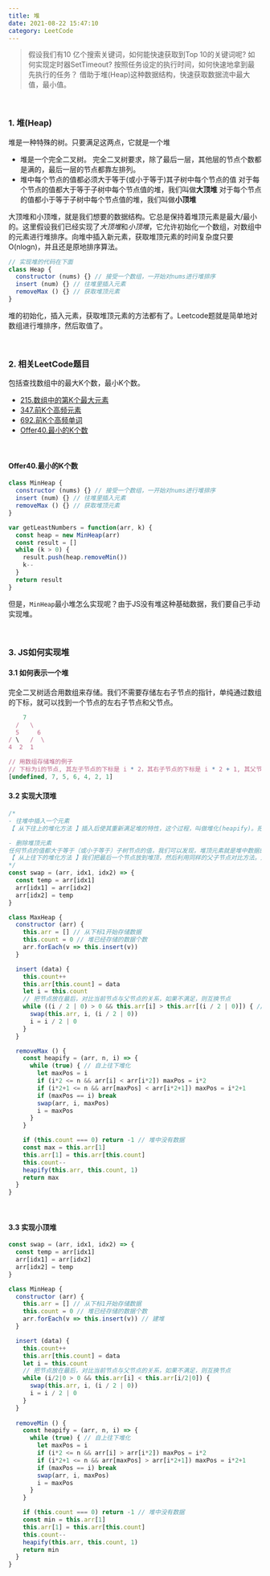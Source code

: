 ```yaml
---
title: 堆
date: 2021-08-22 15:47:10
category: LeetCode
---
```

> 假设我们有10 亿个搜索关键词，如何能快速获取到Top 10的关键词呢? 
如何实现定时器SetTimeout? 按照任务设定的执行时间，如何快速地拿到最先执行的任务？
借助于堆(Heap)这种数据结构，快速获取数据流中最大值，最小值。


<br/>

### 1. 堆(Heap)
堆是一种特殊的树。只要满足这两点，它就是一个堆
- 堆是一个完全二叉树。
  完全二叉树要求，除了最后一层，其他层的节点个数都是满的，最后一层的节点都靠左排列。
- 堆中每个节点的值都必须大于等于(或小于等于)其子树中每个节点的值
  对于每个节点的值都大于等于子树中每个节点值的堆，我们叫做**大顶堆**
  对于每个节点的值都小于等于子树中每个节点值的堆，我们叫做**小顶堆**
 
大顶堆和小顶堆，就是我们想要的数据结构。它总是保持着堆顶元素是最大/最小的。这里假设我们已经实现了*大顶堆*和*小顶堆*，它允许初始化一个数组，对数组中的元素进行堆排序。向堆中插入新元素，获取堆顶元素的时间复杂度只要 O(nlogn)，并且还是原地排序算法。
```js
// 实现堆的代码在下面
class Heap {
  constructor (nums) {} // 接受一个数组，一开始对nums进行堆排序
  insert (num) {} // 往堆里插入元素
  removeMax () {} // 获取堆顶元素
}
```

堆的初始化，插入元素，获取堆顶元素的方法都有了。Leetcode题就是简单地对数组进行堆排序，然后取值了。

<br/>

### 2. 相关LeetCode题目
包括查找数组中的最大K个数，最小K个数。
- [215.数组中的第K个最大元素](https://github.com/ufresh2013/-algorithm015/blob/master/Heap/215.%E6%95%B0%E7%BB%84%E4%B8%AD%E7%9A%84%E7%AC%ACK%E4%B8%AA%E6%9C%80%E5%A4%A7%E5%85%83%E7%B4%A0.md) 
- [347.前K个高频元素](https://github.com/ufresh2013/-algorithm015/blob/master/Heap/692.%E5%89%8DK%E4%B8%AA%E9%AB%98%E9%A2%91%E5%85%83%E7%B4%A0.md) 
- [692.前K个高频单词](https://github.com/ufresh2013/-algorithm015/blob/master/Heap/692.%E5%89%8DK%E4%B8%AA%E9%AB%98%E9%A2%91%E5%8D%95%E8%AF%8D.md) 
- [Offer40.最小的K个数](https://github.com/ufresh2013/-algorithm015/blob/master/Heap/Offer40.%E6%9C%80%E5%B0%8F%E7%9A%84k%E4%B8%AA%E6%95%B0.md) 


<br/>

#### **Offer40.最小的K个数**
```js
class MinHeap {
  constructor (nums) {} // 接受一个数组，一开始对nums进行堆排序
  insert (num) {} // 往堆里插入元素
  removeMax () {} // 获取堆顶元素
}

var getLeastNumbers = function(arr, k) {
  const heap = new MinHeap(arr)
  const result = []
  while (k > 0) {
    result.push(heap.removeMin())
    k--
  }
  return result
}
```
但是，`MinHeap`最小堆怎么实现呢？由于JS没有堆这种基础数据，我们要自己手动实现堆。

<br/>

### 3. JS如何实现堆
#### 3.1 如何表示一个堆
完全二叉树适合用数组来存储。我们不需要存储左右子节点的指针，单纯通过数组的下标，就可以找到一个节点的左右子节点和父节点。
```js
    7
  /   \
  5     6
/ \   /  \
4  2  1

// 用数组存储堆的例子
// 下标为i的节点, 其左子节点的下标是 i * 2，其右子节点的下标是 i * 2 + 1, 其父节点下标为 Math.floor(i / 2)
[undefined, 7, 5, 6, 4, 2, 1]
```


#### 3.2 实现大顶堆
```js
/* 
- 往堆中插入一个元素
【 从下往上的堆化方法 】插入后使其重新满足堆的特性，这个过程，叫做堆化(heapify)。把节点放在最后，如果不满足子节点小于等于父节点的大小关系，就互换两个节点，一直重复这个过程，直到满足这种大小关系。

- 删除堆顶元素
任何节点的值都大于等于（或小于等于）子树节点的值，我们可以发现，堆顶元素就是堆中数据的最大值或最小值。
【 从上往下的堆化方法 】我们把最后一个节点放到堆顶，然后利用同样的父子节点对比方法。对于不满足父子节点关系的，互换两个节点，并重复进行这个过程。
*/
const swap = (arr, idx1, idx2) => {
  const temp = arr[idx1]
  arr[idx1] = arr[idx2]
  arr[idx2] = temp
}

class MaxHeap {
  constructor (arr) {
    this.arr = [] // 从下标1开始存储数据
    this.count = 0 // 堆已经存储的数据个数
    arr.forEach(v => this.insert(v))
  }

  insert (data) {
    this.count++
    this.arr[this.count] = data
    let i = this.count
    // 把节点放在最后，对比当前节点与父节点的关系，如果不满足，则互换节点
    while ((i / 2 | 0) > 0 && this.arr[i] > this.arr[(i / 2 | 0)]) { // 自下往上堆化
      swap(this.arr, i, (i / 2 | 0))
      i = i / 2 | 0
    }
  }

  removeMax () {
    const heapify = (arr, n, i) => {
      while (true) { // 自上往下堆化
        let maxPos = i
        if (i*2 <= n && arr[i] < arr[i*2]) maxPos = i*2
        if (i*2+1 <= n && arr[maxPos] < arr[i*2+1]) maxPos = i*2+1
        if (maxPos == i) break
        swap(arr, i, maxPos)
        i = maxPos
      }
    }

    if (this.count === 0) return -1 // 堆中没有数据
    const max = this.arr[1]
    this.arr[1] = this.arr[this.count]
    this.count--
    heapify(this.arr, this.count, 1)
    return max
  }
}
```

<br/>

#### 3.3 实现小顶堆
```js
const swap = (arr, idx1, idx2) => {
  const temp = arr[idx1]
  arr[idx1] = arr[idx2]
  arr[idx2] = temp
}

class MinHeap {
  constructor (arr) {
    this.arr = [] // 从下标1开始存储数据
    this.count = 0 // 堆已经存储的数据个数
    arr.forEach(v => this.insert(v)) // 建堆
  }

  insert (data) {
    this.count++
    this.arr[this.count] = data
    let i = this.count
    // 把节点放在最后，对比当前节点与父节点的关系，如果不满足，则互换节点
    while (i/2|0 > 0 && this.arr[i] < this.arr[i/2|0]) {
      swap(this.arr, i, (i / 2 | 0))
      i = i / 2 | 0
    }
  }
  
  removeMin () {
    const heapify = (arr, n, i) => {
      while (true) { // 自上往下堆化
        let maxPos = i
        if (i*2 <= n && arr[i] > arr[i*2]) maxPos = i*2
        if (i*2+1 <= n && arr[maxPos] > arr[i*2+1]) maxPos = i*2+1
        if (maxPos == i) break
        swap(arr, i, maxPos)
        i = maxPos
      }
    }

    if (this.count === 0) return -1 // 堆中没有数据
    const min = this.arr[1]
    this.arr[1] = this.arr[this.count]
    this.count--
    heapify(this.arr, this.count, 1)
    return min
  }
}
```
<br/>
